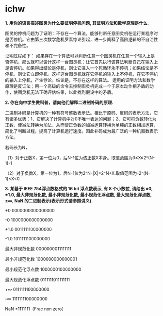 # ichw
**1.	用你的语言描述图灵为什么要证明停机问题, 其证明方法和数学原理是什么.**

图灵的停机问题为了证明：不存在一个算法，能够判断任意图灵机在运行某程序时是否停机。它由第三次数学危机罗素悖论引起，进一步阐释了高阶逻辑的不自洽性和不完备性。

证明过程如下：
如果存在一个算法可以判断任意一个图灵机在任意一个输入上是否停机，那么就可以设计这样一台图灵机：让它首先执行该算法判断自己在输入上是否停机。如果得出结论是停机，则让它进入一个死循环永不停机；如果结论是不停机，则让它立即停机。这样这台图灵机就在它停机的输入上不停机，在它不停机的输入上停机，产生悖论。结论是，不存在这样的算法。
运用的证明方法和数学原理是反证法；用一个高级的命令去控制图灵机完成一个于原本动作相矛盾的动作，使图灵机无法正确评估结果，以此找到假设中的矛盾。

**2.	你在向中学生做科普，请向他们解释二进制补码的原理.**

二进制补码是计算机的一种有符号整数表示法。相比于原码、反码的表示方法，它有诸多优势：1、它解决了计算机中对0不唯一表达的问题；2、它可将负数转化为正数，使减法转换为加法，从而使正负数的加减运算转换为单纯的正数相加运算，简化了判断过程，提高了计算机运行速度。因此补码成为最广泛的一种机器数表示方法。

若码长为N，

（1）对于正数X，第一位为0，后N-1位为该正数X本身。取值范围为0≤X≤2^(N-1)-1
  
（2）对于负数X，第一位为1，后N-1位为2^N-|X|=2^N+X.取值范围为-2^(N-1)≤X<0

**3.	某基于 IEEE 754浮点数格式的 16 bit 浮点数表示, 有 8 个小数位, 请给出 ±0, ±1.0, 最大非规范化数, 最小非规范化数, 最小规范化浮点数, 最大规范化浮点数,±∞, NaN 的二进制表示(表示形式请参照讲义).**

+0	0000000000000000

-0	1000000000000000

+1.0	0011111100000000

-1.0	1011111100000000

最大非规范化数	0000000011111111

最小非规范化数	1000000000000001

最小规范化浮点数	1000000100000000

最大规范化浮点数	0111111011111111

+∞	0111111100000000

-∞	1111111100000000

NaN	*1111111（Frac non zero）
